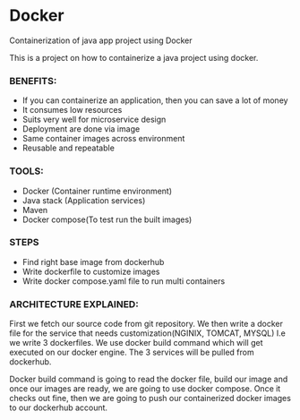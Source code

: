# Docker
Containerization of java app project using Docker

This is a project on how to containerize a java project using docker.

### BENEFITS:
- If you can containerize an application, then you can save a lot of money
- It consumes low resources
- Suits very well for microservice design
- Deployment are done via image
- Same container images across environment
- Reusable and repeatable

### TOOLS:
- Docker (Container runtime environment)
- Java stack (Application services)
- Maven
- Docker compose(To test run the built images)

### STEPS
- Find right base image from dockerhub
- Write dockerfile to customize images
- Write docker compose.yaml file to run multi containers

### ARCHITECTURE EXPLAINED:
First we fetch our source code from git repository. We then write a docker file for the service that needs customization(NGINIX, TOMCAT, MYSQL) I.e we write 3 dockerfiles. We use docker build command which will get executed on our docker engine. The 3 services will be pulled from dockerhub.

Docker build command is going to read the docker file, build our image and once our images are ready, we are going to use docker compose. Once it checks out fine, then we are going to push our containerized docker images to our dockerhub account.
